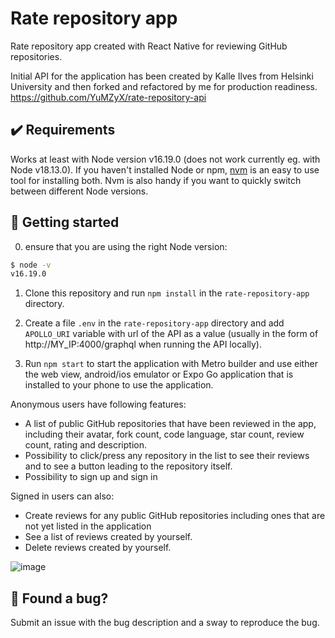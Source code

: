 # Rate repository app
Rate repository app created with React Native for reviewing GitHub repositories.

Initial API for the application has been created by Kalle Ilves from Helsinki University and then forked and refactored by me for production readiness.
https://github.com/YuMZyX/rate-repository-api

## ✔️ Requirements

Works at least with Node version v16.19.0 (does not work currently eg. with Node v18.13.0). If you haven't installed Node or npm, [nvm](https://github.com/nvm-sh/nvm) is an easy to use tool for installing both. Nvm is also handy if you want to quickly switch between different Node versions.

## 🚀 Getting started

0. ensure that you are using the right Node version:

```bash
$ node -v
v16.19.0
```

1. Clone this repository and run `npm install` in the `rate-repository-app` directory.
   
2. Create a file `.env` in the `rate-repository-app` directory and add `APOLLO_URI` variable with url of the API as a value (usually in the form of http://MY_IP:4000/graphql when running the API locally).
   
3. Run `npm start` to start the application with Metro builder and use either the web view, android/ios emulator or Expo Go application that is installed to your phone to use the application.


Anonymous users have following features:
- A list of public GitHub repositories that have been reviewed in the app, including their avatar, fork count, code language, star count, review count, rating and description.
- Possibility to click/press any repository in the list to see their reviews and to see a button leading to the repository itself.
- Possibility to sign up and sign in

Signed in users can also:
- Create reviews for any public GitHub repositories including ones that are not yet listed in the application
- See a list of reviews created by yourself.
- Delete reviews created by yourself.


![image](https://github.com/YuMZyX/osa10/assets/145103073/01092a29-c746-475e-8478-9a5f1e32e754)


## 🐛 Found a bug?

Submit an issue with the bug description and a sway to reproduce the bug.
